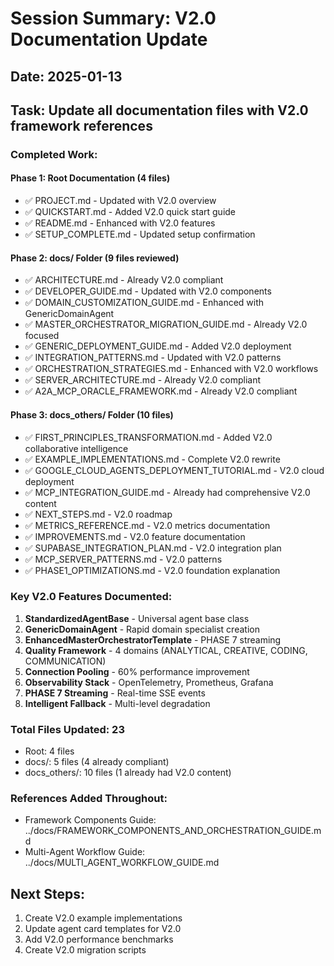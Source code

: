 # Session Summary: V2.0 Documentation Update

## Date: 2025-01-13
## Task: Update all documentation files with V2.0 framework references

### Completed Work:

#### Phase 1: Root Documentation (4 files)
- ✅ PROJECT.md - Updated with V2.0 overview
- ✅ QUICKSTART.md - Added V2.0 quick start guide
- ✅ README.md - Enhanced with V2.0 features
- ✅ SETUP_COMPLETE.md - Updated setup confirmation

#### Phase 2: docs/ Folder (9 files reviewed)
- ✅ ARCHITECTURE.md - Already V2.0 compliant
- ✅ DEVELOPER_GUIDE.md - Updated with V2.0 components
- ✅ DOMAIN_CUSTOMIZATION_GUIDE.md - Enhanced with GenericDomainAgent
- ✅ MASTER_ORCHESTRATOR_MIGRATION_GUIDE.md - Already V2.0 focused
- ✅ GENERIC_DEPLOYMENT_GUIDE.md - Added V2.0 deployment
- ✅ INTEGRATION_PATTERNS.md - Updated with V2.0 patterns
- ✅ ORCHESTRATION_STRATEGIES.md - Enhanced with V2.0 workflows
- ✅ SERVER_ARCHITECTURE.md - Already V2.0 compliant
- ✅ A2A_MCP_ORACLE_FRAMEWORK.md - Already V2.0 compliant

#### Phase 3: docs_others/ Folder (10 files)
- ✅ FIRST_PRINCIPLES_TRANSFORMATION.md - Added V2.0 collaborative intelligence
- ✅ EXAMPLE_IMPLEMENTATIONS.md - Complete V2.0 rewrite
- ✅ GOOGLE_CLOUD_AGENTS_DEPLOYMENT_TUTORIAL.md - V2.0 cloud deployment
- ✅ MCP_INTEGRATION_GUIDE.md - Already had comprehensive V2.0 content
- ✅ NEXT_STEPS.md - V2.0 roadmap
- ✅ METRICS_REFERENCE.md - V2.0 metrics documentation
- ✅ IMPROVEMENTS.md - V2.0 feature documentation
- ✅ SUPABASE_INTEGRATION_PLAN.md - V2.0 integration plan
- ✅ MCP_SERVER_PATTERNS.md - V2.0 patterns
- ✅ PHASE1_OPTIMIZATIONS.md - V2.0 foundation explanation

### Key V2.0 Features Documented:
1. **StandardizedAgentBase** - Universal agent base class
2. **GenericDomainAgent** - Rapid domain specialist creation
3. **EnhancedMasterOrchestratorTemplate** - PHASE 7 streaming
4. **Quality Framework** - 4 domains (ANALYTICAL, CREATIVE, CODING, COMMUNICATION)
5. **Connection Pooling** - 60% performance improvement
6. **Observability Stack** - OpenTelemetry, Prometheus, Grafana
7. **PHASE 7 Streaming** - Real-time SSE events
8. **Intelligent Fallback** - Multi-level degradation

### Total Files Updated: 23
- Root: 4 files
- docs/: 5 files (4 already compliant)
- docs_others/: 10 files (1 already had V2.0 content)

### References Added Throughout:
- Framework Components Guide: ../docs/FRAMEWORK_COMPONENTS_AND_ORCHESTRATION_GUIDE.md
- Multi-Agent Workflow Guide: ../docs/MULTI_AGENT_WORKFLOW_GUIDE.md

## Next Steps:
1. Create V2.0 example implementations
2. Update agent card templates for V2.0
3. Add V2.0 performance benchmarks
4. Create V2.0 migration scripts